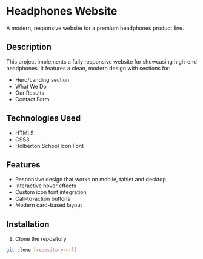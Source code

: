 
# Headphones Website

A modern, responsive website for a premium headphones product line.

## Description

This project implements a fully responsive website for showcasing high-end headphones. It features a clean, modern design with sections for:

- Hero/Landing section
- What We Do
- Our Results 
- Contact Form

## Technologies Used

- HTML5
- CSS3
- Holberton School Icon Font

## Features

- Responsive design that works on mobile, tablet and desktop
- Interactive hover effects
- Custom icon font integration
- Call-to-action buttons
- Modern card-based layout

## Installation

1. Clone the repository
```bash
git clone [repository-url]
